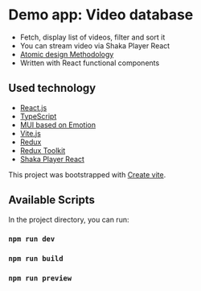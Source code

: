 # Demo app: Video database
- Fetch, display list of videos, filter and sort it
- You can stream video via Shaka Player React
- [Atomic design Methodology](https://atomicdesign.bradfrost.com/chapter-2/)
- Written with React functional components

## Used technology
- [React.js](https://react.dev/)
- [TypeScript](https://www.typescriptlang.org/)
- [MUI based on Emotion](https://mui.com/material-ui/getting-started/overview/)
- [Vite.js](https://vitejs.dev/)
- [Redux](https://redux.js.org/)
- [Redux Toolkit](https://redux-toolkit.js.org/)
- [Shaka Player React](https://github.com/shaka-project/shaka-player)

This project was bootstrapped with [Create vite](https://vitejs.dev/guide/#scaffolding-your-first-vite-project).

## Available Scripts

In the project directory, you can run:

### `npm run dev`
### `npm run build`
### `npm run preview`
